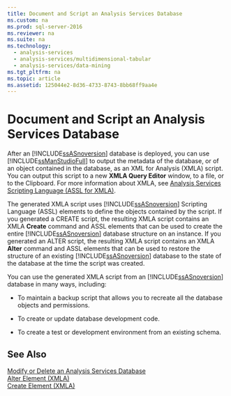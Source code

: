 ```yaml
---
title: Document and Script an Analysis Services Database
ms.custom: na
ms.prod: sql-server-2016
ms.reviewer: na
ms.suite: na
ms.technology: 
  - analysis-services
  - analysis-services/multidimensional-tabular
  - analysis-services/data-mining
ms.tgt_pltfrm: na
ms.topic: article
ms.assetid: 125044e2-8d36-4733-8743-8bb68ff9aa4e
---
```

# Document and Script an Analysis Services Database
  After an [!INCLUDE[ssASnoversion](../../Token/Other/ssASnoversion_md.md)] database is deployed, you can use [!INCLUDE[ssManStudioFull](../../Token/Other/ssManStudioFull_md.md)] to output the metadata of the database, or of an object contained in the database, as an XML for Analysis \(XMLA\) script. You can output this script to a new **XMLA Query Editor** window, to a file, or to the Clipboard. For more information about XMLA, see [Analysis Services Scripting Language &#40;ASSL for XMLA&#41;](../Topic/Analysis%20Services%20Scripting%20Language%20\(ASSL%20for%20XMLA\).md).  
  
 The generated XMLA script uses [!INCLUDE[ssASnoversion](../../Token/Other/ssASnoversion_md.md)] Scripting Language \(ASSL\) elements to define the objects contained by the script. If you generated a CREATE script, the resulting XMLA script contains an XMLA **Create** command and ASSL elements that can be used to create the entire [!INCLUDE[ssASnoversion](../../Token/Other/ssASnoversion_md.md)] database structure on an instance. If you generated an ALTER script, the resulting XMLA script contains an XMLA **Alter** command and ASSL elements that can be used to restore the structure of an existing [!INCLUDE[ssASnoversion](../../Token/Other/ssASnoversion_md.md)] database to the state of the database at the time the script was created.  
  
 You can use the generated XMLA script from an [!INCLUDE[ssASnoversion](../../Token/Other/ssASnoversion_md.md)] database in many ways, including:  
  
-   To maintain a backup script that allows you to recreate all the database objects and permissions.  
  
-   To create or update database development code.  
  
-   To create a test or development environment from an existing schema.  
  
## See Also  
 [Modify or Delete an Analysis Services Database](../../Topics/TopicNameNotContainA/Modify-or-Delete-an-Analysis-Services-Database.md)   
 [Alter Element &#40;XMLA&#41;](../Topic/Alter%20Element%20\(XMLA\).md)   
 [Create Element &#40;XMLA&#41;](../Topic/Create%20Element%20\(XMLA\).md)  
  
  